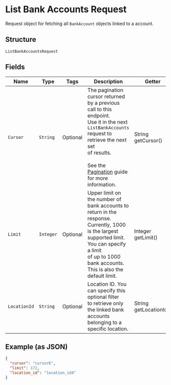 
# List Bank Accounts Request

Request object for fetching all `BankAccount`
objects linked to a account.

## Structure

`ListBankAccountsRequest`

## Fields

| Name | Type | Tags | Description | Getter |
|  --- | --- | --- | --- | --- |
| `Cursor` | `String` | Optional | The pagination cursor returned by a previous call to this endpoint.<br>Use it in the next `ListBankAccounts` request to retrieve the next set<br>of results.<br><br>See the [Pagination](https://developer.squareup.com/docs/working-with-apis/pagination) guide for more information. | String getCursor() |
| `Limit` | `Integer` | Optional | Upper limit on the number of bank accounts to return in the response.<br>Currently, 1000 is the largest supported limit. You can specify a limit<br>of up to 1000 bank accounts. This is also the default limit. | Integer getLimit() |
| `LocationId` | `String` | Optional | Location ID. You can specify this optional filter<br>to retrieve only the linked bank accounts belonging to a specific location. | String getLocationId() |

## Example (as JSON)

```json
{
  "cursor": "cursor6",
  "limit": 172,
  "location_id": "location_id4"
}
```

